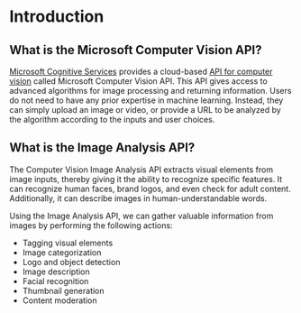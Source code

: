# Introduction

## What is the Microsoft Computer Vision API?

[Microsoft Cognitive Services](https://azure.microsoft.com/en-us/services/cognitive-services/computer-vision/#overview) provides a cloud-based [API for computer vision](https://azure.microsoft.com/en-us/services/cognitive-services/) called Microsoft Computer Vision API. This API gives access to advanced algorithms for image processing and returning information. Users do not need to have any prior expertise in machine learning. Instead, they can simply upload an image or video, or provide a URL to be analyzed by the algorithm according to the inputs and user choices.

## What is the Image Analysis API?

The Computer Vision Image Analysis API extracts visual elements from image inputs, thereby giving it the ability to recognize specific features. It can recognize human faces, brand logos, and even check for adult content. Additionally, it can describe images in human-understandable words.

Using the Image Analysis API, we can gather valuable information from images by performing the following actions:

* Tagging visual elements
* Image categorization
* Logo and object detection
* Image description
* Facial recognition
* Thumbnail generation
* Content moderation






